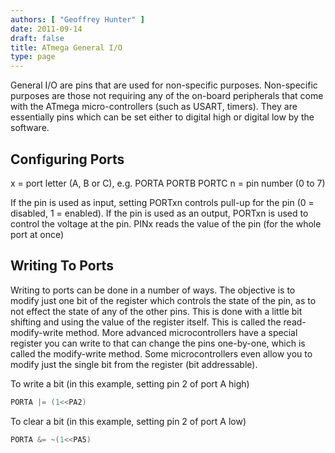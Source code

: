 ```yaml
---
authors: [ "Geoffrey Hunter" ]
date: 2011-09-14
draft: false
title: ATmega General I/O
type: page
---
```


General I/O are pins that are used for non-specific purposes. Non-specific purposes are those not requiring any of the on-board peripherals that come with the ATmega micro-controllers (such as USART, timers). They are essentially pins which can be set either to digital high or digital low by the software.

## Configuring Ports

x = port letter (A, B or C), e.g. PORTA PORTB PORTC
n = pin number (0 to 7)

If the pin is used as input, setting PORTxn  controls pull-up for the pin (0 = disabled, 1 = enabled). If the pin is used as an output, PORTxn  is used to control the voltage at the pin. PINx  reads the value of the pin (for the whole port at once)

## Writing To Ports


Writing to ports can be done in a number of ways. The objective is to modify just one bit of the register which controls the state of the pin, as to not effect the state of any of the other pins. This is done with a little bit shifting and using the value of the register itself. This is called the read-modify-write method. More advanced microcontrollers have a special register you can write to that can change the pins one-by-one, which is called the modify-write method. Some microcontrollers even allow you to modify just the single bit from the register (bit addressable).

To write a bit (in this example, setting pin 2 of port A high)

```c
PORTA |= (1<<PA2)
```

To clear a bit (in this example, setting pin 2 of port A low)

```c 
PORTA &= ~(1<<PA5)
```